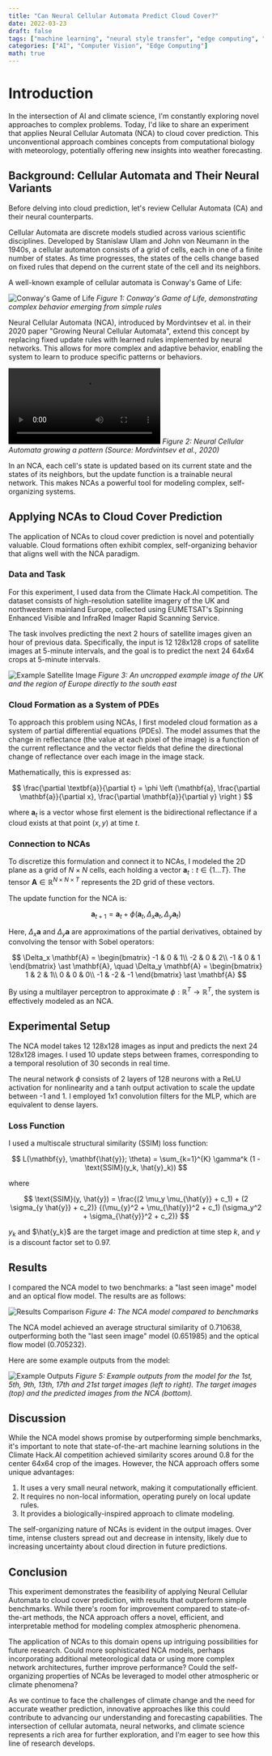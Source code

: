 ```yaml
---
title: "Can Neural Cellular Automata Predict Cloud Cover?"
date: 2022-03-23
draft: false
tags: ["machine learning", "neural style transfer", "edge computing", "TPU", "ReCoNet"]
categories: ["AI", "Computer Vision", "Edge Computing"]
math: true
---
```



# Introduction

In the intersection of AI and climate science, I'm constantly exploring novel approaches to complex problems. Today, I'd like to share an experiment that applies Neural Cellular Automata (NCA) to cloud cover prediction. This unconventional approach combines concepts from computational biology with meteorology, potentially offering new insights into weather forecasting.

## Background: Cellular Automata and Their Neural Variants

Before delving into cloud prediction, let's review Cellular Automata (CA) and their neural counterparts.

Cellular Automata are discrete models studied across various scientific disciplines. Developed by Stanislaw Ulam and John von Neumann in the 1940s, a cellular automaton consists of a grid of cells, each in one of a finite number of states. As time progresses, the states of the cells change based on fixed rules that depend on the current state of the cell and its neighbors.

A well-known example of cellular automata is Conway's Game of Life:

![Conway's Game of Life](https://upload.wikimedia.org/wikipedia/commons/e/e5/Gospers_glider_gun.gif)
*Figure 1: Conway's Game of Life, demonstrating complex behavior emerging from simple rules*

Neural Cellular Automata (NCA), introduced by Mordvintsev et al. in their 2020 paper "Growing Neural Cellular Automata", extend this concept by replacing fixed update rules with learned rules implemented by neural networks. This allows for more complex and adaptive behavior, enabling the system to learn to produce specific patterns or behaviors.

![Neural Cellular Automata](https://distill.pub/2020/growing-ca/fig1_1.mp4)
*Figure 2: Neural Cellular Automata growing a pattern (Source: Mordvintsev et al., 2020)*

In an NCA, each cell's state is updated based on its current state and the states of its neighbors, but the update function is a trainable neural network. This makes NCAs a powerful tool for modeling complex, self-organizing systems.

## Applying NCAs to Cloud Cover Prediction

The application of NCAs to cloud cover prediction is novel and potentially valuable. Cloud formations often exhibit complex, self-organizing behavior that aligns well with the NCA paradigm.

### Data and Task

For this experiment, I used data from the Climate Hack.AI competition. The dataset consists of high-resolution satellite imagery of the UK and northwestern mainland Europe, collected using EUMETSAT's Spinning Enhanced Visible and InfraRed Imager Rapid Scanning Service.

The task involves predicting the next 2 hours of satellite images given an hour of previous data. Specifically, the input is 12 128x128 crops of satellite images at 5-minute intervals, and the goal is to predict the next 24 64x64 crops at 5-minute intervals.

![Example Satellite Image](example_image.png)
*Figure 3: An uncropped example image of the UK and the region of Europe directly to the south east*

### Cloud Formation as a System of PDEs

To approach this problem using NCAs, I first modeled cloud formation as a system of partial differential equations (PDEs). The model assumes that the change in reflectance (the value at each pixel of the image) is a function of the current reflectance and the vector fields that define the directional change of reflectance over each image in the image stack.

Mathematically, this is expressed as:

$$
\frac{\partial \textbf{a}}{\partial t} = \phi \left (\mathbf{a}, \frac{\partial \mathbf{a}}{\partial x},  \frac{\partial \mathbf{a}}{\partial y} \right )
$$

where $\mathbf{a}_t$ is a vector whose first element is the bidirectional reflectance if a cloud exists at that point $(x, y)$ at time $t$.

### Connection to NCAs

To discretize this formulation and connect it to NCAs, I modeled the 2D plane as a grid of $N \times N$ cells, each holding a vector $\mathbf{a}_t : t \in \{1\ldots T\}$. The tensor $\mathbf{A} \in \mathbb{R}^{N \times N \times T}$ represents the 2D grid of these vectors.

The update function for the NCA is:

$$
\mathbf{a}_{t+1} = \mathbf{a}_t + \phi(\mathbf{a}_t, \Delta_x \mathbf{a}_t, \Delta_y \mathbf{a}_t)
$$

Here, $\Delta_x \mathbf{a}$ and $\Delta_y \mathbf{a}$ are approximations of the partial derivatives, obtained by convolving the tensor with Sobel operators:

$$
\Delta_x \mathbf{A} = \begin{bmatrix}
-1 & 0 & 1\\
-2 & 0 & 2\\
-1 & 0 & 1
\end{bmatrix} 
\ast \mathbf{A}, \quad
\Delta_y \mathbf{A} = \begin{bmatrix}
1 & 2 & 1\\
0 & 0 & 0\\
-1 & -2 & -1
\end{bmatrix} 
\ast \mathbf{A}
$$

By using a multilayer perceptron to approximate $\phi : \mathbb{R}^T \rightarrow \mathbb{R}^T$, the system is effectively modeled as an NCA.

## Experimental Setup

The NCA model takes 12 128x128 images as input and predicts the next 24 128x128 images. I used 10 update steps between frames, corresponding to a temporal resolution of 30 seconds in real time.

The neural network $\phi$ consists of 2 layers of 128 neurons with a ReLU activation for nonlinearity and a tanh output activation to scale the update between -1 and 1. I employed 1x1 convolution filters for the MLP, which are equivalent to dense layers.

### Loss Function

I used a multiscale structural similarity (SSIM) loss function:

$$
L(\mathbf{y}, \mathbf{\hat{y}}; \theta) = \sum_{k=1}^{K} \gamma^k (1 - \text{SSIM}(y_k, \hat{y}_k))
$$

where

$$
\text{SSIM}(y, \hat{y}) = \frac{(2 \mu_y \mu_{\hat{y}} + c_1) + (2 \sigma_{y \hat{y}} + c_2)} {(\mu_{y}^2 + \mu_{\hat{y}}^2 + c_1) (\sigma_y^2 + \sigma_{\hat{y}}^2 + c_2)}
$$

$y_k$ and $\hat{y_k}$ are the target image and prediction at time step $k$, and $\gamma$ is a discount factor set to 0.97.

## Results

I compared the NCA model to two benchmarks: a "last seen image" model and an optical flow model. The results are as follows:

![Results Comparison](results.png)
*Figure 4: The NCA model compared to benchmarks*

The NCA model achieved an average structural similarity of 0.710638, outperforming both the "last seen image" model (0.651985) and the optical flow model (0.705232).

Here are some example outputs from the model:

![Example Outputs](nca_out.png)
*Figure 5: Example outputs from the model for the 1st, 5th, 9th, 13th, 17th and 21st target images (left to right). The target images (top) and the predicted images from the NCA (bottom).*

## Discussion

While the NCA model shows promise by outperforming simple benchmarks, it's important to note that state-of-the-art machine learning solutions in the Climate Hack.AI competition achieved similarity scores around 0.8 for the center 64x64 crop of the images. However, the NCA approach offers some unique advantages:

1. It uses a very small neural network, making it computationally efficient.
2. It requires no non-local information, operating purely on local update rules.
3. It provides a biologically-inspired approach to climate modeling.

The self-organizing nature of NCAs is evident in the output images. Over time, intense clusters spread out and decrease in intensity, likely due to increasing uncertainty about cloud direction in future predictions.

## Conclusion

This experiment demonstrates the feasibility of applying Neural Cellular Automata to cloud cover prediction, with results that outperform simple benchmarks. While there's room for improvement compared to state-of-the-art methods, the NCA approach offers a novel, efficient, and interpretable method for modeling complex atmospheric phenomena.

The application of NCAs to this domain opens up intriguing possibilities for future research. Could more sophisticated NCA models, perhaps incorporating additional meteorological data or using more complex network architectures, further improve performance? Could the self-organizing properties of NCAs be leveraged to model other atmospheric or climate phenomena?

As we continue to face the challenges of climate change and the need for accurate weather prediction, innovative approaches like this could contribute to advancing our understanding and forecasting capabilities. The intersection of cellular automata, neural networks, and climate science represents a rich area for further exploration, and I'm eager to see how this line of research develops.
